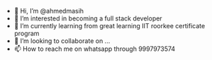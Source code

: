 - 👋 Hi, I’m @ahmedmasih
- 👀 I’m interested in becoming a full stack developer
- 🌱 I’m currently learning from great learning IIT roorkee certificate program
- 💞️ I’m looking to collaborate on ...
- 📫 How to reach me on whatsapp through 9997973574

<!---
ahmedmasih/ahmedmasih is a ✨ special ✨ repository because its `README.md` (this file) appears on your GitHub profile.
You can click the Preview link to take a look at your changes.
--->
